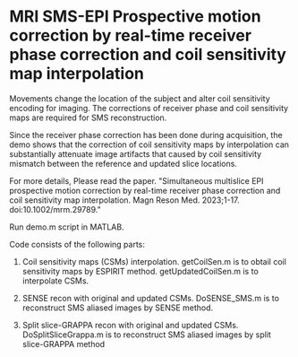 # MRI SMS-EPI Prospective motion correction by real-time receiver phase correction and coil sensitivity map interpolation
Movements change the location of the subject and alter coil sensitivity encoding for imaging. The corrections of receiver phase and coil sensitivity maps are required for SMS reconstruction. 

Since the receiver phase correction has been done during acquisition, the demo shows that the correction of coil sensitivity maps by interpolation can substantially attenuate image artifacts that caused by coil sensitivity mismatch between the reference and updated slice locations.

For more details, Please read the paper. "Simultaneous multislice EPI prospective motion correction by real-time receiver phase correction and coil sensitivity map interpolation. Magn Reson Med. 2023;1-17. doi:10.1002/mrm.29789." 

Run demo.m script in MATLAB.

Code consists of the following parts:   

1. Coil sensitivity maps (CSMs) interpolation. 
  getCoilSen.m is to obtail coil sensitivity maps by ESPIRIT method. 
  getUpdatedCoilSen.m is to interpolate CSMs. 
  
3. SENSE recon with original and updated CSMs.
DoSENSE_SMS.m is to reconstruct SMS aliased images by SENSE method. 

4. Split slice-GRAPPA recon with original and updated CSMs. 
DoSplitSliceGrappa.m is to reconstruct SMS aliased images by split slice-GRAPPA method
